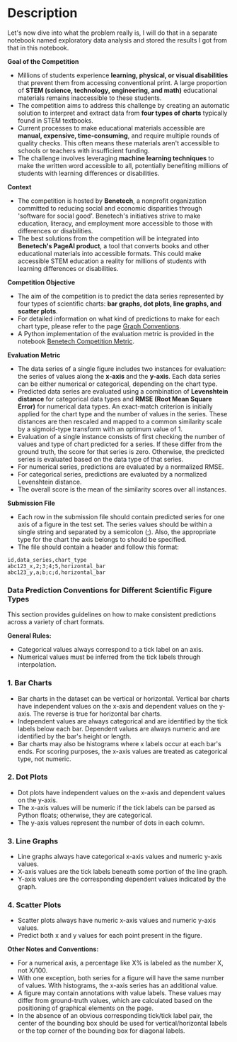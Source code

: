 # Description

Let's now dive into what the problem really is, I will do that in a separate notebook named exploratory data analysis and stored the results I got from that in this notebook.

**Goal of the Competition**

* Millions of students experience **learning, physical, or visual disabilities** that prevent them from accessing conventional print. A large proportion of **STEM (science, technology, engineering, and math)** educational materials remains inaccessible to these students.
* The competition aims to address this challenge by creating an automatic solution to interpret and extract data from **four types of charts** typically found in STEM textbooks.
* Current processes to make educational materials accessible are **manual, expensive, time-consuming**, and require multiple rounds of quality checks. This often means these materials aren't accessible to schools or teachers with insufficient funding.
* The challenge involves leveraging **machine learning techniques** to make the written word accessible to all, potentially benefiting millions of students with learning differences or disabilities.

**Context**

* The competition is hosted by **Benetech**, a nonprofit organization committed to reducing social and economic disparities through 'software for social good'. Benetech's initiatives strive to make education, literacy, and employment more accessible to those with differences or disabilities.
* The best solutions from the competition will be integrated into **Benetech's PageAI product**, a tool that converts books and other educational materials into accessible formats. This could make accessible STEM education a reality for millions of students with learning differences or disabilities.

**Competition Objective**

* The aim of the competition is to predict the data series represented by four types of scientific charts: **bar graphs, dot plots, line graphs, and scatter plots**.
* For detailed information on what kind of predictions to make for each chart type, please refer to the page [Graph Conventions](https://www.example.com).
* A Python implementation of the evaluation metric is provided in the notebook [Benetech Competition Metric](https://www.example.com).

**Evaluation Metric**

* The data series of a single figure includes two instances for evaluation: the series of values along the **x-axis** and the **y-axis**. Each data series can be either numerical or categorical, depending on the chart type.
* Predicted data series are evaluated using a combination of **Levenshtein distance** for categorical data types and **RMSE (Root Mean Square Error)** for numerical data types. An exact-match criterion is initially applied for the chart type and the number of values in the series. These distances are then rescaled and mapped to a common similarity scale by a sigmoid-type transform with an optimum value of 1.
* Evaluation of a single instance consists of first checking the number of values and type of chart predicted for a series. If these differ from the ground truth, the score for that series is zero. Otherwise, the predicted series is evaluated based on the data type of that series.
* For numerical series, predictions are evaluated by a normalized RMSE.
* For categorical series, predictions are evaluated by a normalized Levenshtein distance.
* The overall score is the mean of the similarity scores over all instances.

**Submission File**

* Each row in the submission file should contain predicted series for one axis of a figure in the test set. The series values should be within a single string and separated by a semicolon (;). Also, the appropriate type for the chart the axis belongs to should be specified.
* The file should contain a header and follow this format:

```
id,data_series,chart_type
abc123_x,2;3;4;5,horizontal_bar
abc123_y,a;b;c;d,horizontal_bar
```

### **Data Prediction Conventions for Different Scientific Figure Types** <a href="#data-prediction-conventions-for-different-scientific-figure-types" id="data-prediction-conventions-for-different-scientific-figure-types"></a>

This section provides guidelines on how to make consistent predictions across a variety of chart formats.

**General Rules:**

* Categorical values always correspond to a tick label on an axis.
* Numerical values must be inferred from the tick labels through interpolation.

### **1. Bar Charts** <a href="#1.-bar-charts" id="1.-bar-charts"></a>

* Bar charts in the dataset can be vertical or horizontal. Vertical bar charts have independent values on the x-axis and dependent values on the y-axis. The reverse is true for horizontal bar charts.
* Independent values are always categorical and are identified by the tick labels below each bar. Dependent values are always numeric and are identified by the bar's height or length.
* Bar charts may also be histograms where x labels occur at each bar's ends. For scoring purposes, the x-axis values are treated as categorical type, not numeric.

### **2. Dot Plots** <a href="#2.-dot-plots" id="2.-dot-plots"></a>

* Dot plots have independent values on the x-axis and dependent values on the y-axis.
* The x-axis values will be numeric if the tick labels can be parsed as Python floats; otherwise, they are categorical.
* The y-axis values represent the number of dots in each column.

### **3. Line Graphs** <a href="#3.-line-graphs" id="3.-line-graphs"></a>

* Line graphs always have categorical x-axis values and numeric y-axis values.
* X-axis values are the tick labels beneath some portion of the line graph.
* Y-axis values are the corresponding dependent values indicated by the graph.

### **4. Scatter Plots** <a href="#4.-scatter-plots" id="4.-scatter-plots"></a>

* Scatter plots always have numeric x-axis values and numeric y-axis values.
* Predict both x and y values for each point present in the figure.

**Other Notes and Conventions:**

* For a numerical axis, a percentage like X% is labeled as the number X, not X/100.
* With one exception, both series for a figure will have the same number of values. With histograms, the x-axis series has an additional value.
* A figure may contain annotations with value labels. These values may differ from ground-truth values, which are calculated based on the positioning of graphical elements on the page.
* In the absence of an obvious corresponding tick/tick label pair, the center of the bounding box should be used for vertical/horizontal labels or the top corner of the bounding box for diagonal labels.
